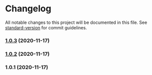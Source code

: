 # Changelog

All notable changes to this project will be documented in this file. See [standard-version](https://github.com/conventional-changelog/standard-version) for commit guidelines.

### [1.0.3](https://github.com/marek648/test/compare/v1.0.2...v1.0.3) (2020-11-17)

### [1.0.2](https://github.com/marek648/test/compare/v1.0.1...v1.0.2) (2020-11-17)

### 1.0.1 (2020-11-17)
